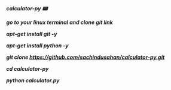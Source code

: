 _**calculator-py 📟**_

_**go to your linux terminal and clone git link**_

_**apt-get install git -y**_

_**apt-get install python -y**_

_**git clone https://github.com/sachindusahan/calculator-py.git**_

_**cd calculator-py**_


_**python calculator.py**_

